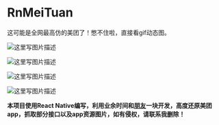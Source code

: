 # RnMeiTuan
这可能是全网最高仿的美团了！憋不住啦，直接看gif动态图。

![这里写图片描述](http://img.blog.csdn.net/20180308195637366?watermark/2/text/aHR0cDovL2Jsb2cuY3Nkbi5uZXQvcXF5YW5qaWFuZw==/font/5a6L5L2T/fontsize/400/fill/I0JBQkFCMA==/dissolve/70/gravity/SouthEast)

![这里写图片描述](http://img.blog.csdn.net/20180308195717203?watermark/2/text/aHR0cDovL2Jsb2cuY3Nkbi5uZXQvcXF5YW5qaWFuZw==/font/5a6L5L2T/fontsize/400/fill/I0JBQkFCMA==/dissolve/70/gravity/SouthEast)

![这里写图片描述](http://img.blog.csdn.net/20180308195851511?watermark/2/text/aHR0cDovL2Jsb2cuY3Nkbi5uZXQvcXF5YW5qaWFuZw==/font/5a6L5L2T/fontsize/400/fill/I0JBQkFCMA==/dissolve/70/gravity/SouthEast)

![这里写图片描述](http://img.blog.csdn.net/20180308195803589?watermark/2/text/aHR0cDovL2Jsb2cuY3Nkbi5uZXQvcXF5YW5qaWFuZw==/font/5a6L5L2T/fontsize/400/fill/I0JBQkFCMA==/dissolve/70/gravity/SouthEast)



**本项目使用React Native编写，利用业余时间和[朋友](https://github.com/lrain-lv/RnDemo)一块开发，高度还原美团app，抓取部分接口以及app资源图片，如有侵权，请联系我删除！**
